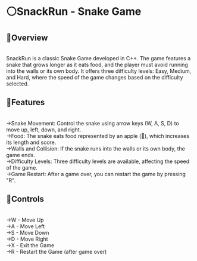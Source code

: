 <h1>⚪️SnackRun - Snake Game</h1>

<h2>🔴Overview</h2>

<br>SnackRun is a classic Snake Game developed in C++. The game features a snake that grows longer as it eats food, and the player must avoid running into the walls or its own body. It offers three difficulty levels: Easy, Medium, and Hard, where the speed of the game changes based on the difficulty selected.

<h2>🔴Features</h2>

<br>→Snake Movement: Control the snake using arrow keys (W, A, S, D) to move up, left, down, and right.
<br>→Food: The snake eats food represented by an apple (🍎), which increases its length and score.
<br>→Walls and Collision: If the snake runs into the walls or its own body, the game ends.
<br>→Difficulty Levels: Three difficulty levels are available, affecting the speed of the game.
<br>→Game Restart: After a game over, you can restart the game by pressing "R".

<h2>🔴Controls</h2>

<br>→W - Move Up
<br>→A - Move Left
<br>→S - Move Down
<br>→D - Move Right
<br>→X - Exit the Game
<br>→R - Restart the Game (after game over)

<h2>🔴How to Run</h2>

<br>→Clone or download the project files to your local machine.
<br>→Make sure you have a C++ compiler installed. This game requires the Windows console, so make sure you are working on a Windows environment.
<br>→Open the project in a C++ IDE or use the command line to compile the code.
<br>→Compile the game using a C++ compiler, such as g++, and run the executable.
<br>→Follow the on-screen instructions to start the game.
<br>→Example Compilation Command

<h2>🔴If you are using g++:</h2>

<br>g++ -o SnakeGame SnakeGame.cpp
<br>./SnakeGame

<h2>🔴Code Explanation</h2>

<br>→SnakeGame Class: Contains the core logic for the game, such as movement, food generation, and collision detection.
<br>→SnackRun Class: Inherits from the SnakeGame class, adds functionality for user input, game logic, and managing difficulty.
<br>→setDifficulty: Sets the game speed based on the selected difficulty level.
<br>→Input Handling: Uses conio.h to capture keyboard inputs during gameplay.
<br>→Graphics: Simple console graphics are used with symbols such as 🧱 for walls, 🐍 for the snake, and 🍎 for food.

<h2>🔴Customization</h2>

<br>👉You can adjust the following parameters:

<br>→Game Size: Modify the width and height when creating the SnackRun object to change the game's grid size.
<br>→Difficulty: Choose between easy, medium, or hard difficulty to change the game's speed.

<h1>🔴Known Issues</h1>

<br>→The game may not run on non-Windows systems due to the use of windows.h for console manipulation.
<br>→The speed may be too fast or too slow on certain systems.
